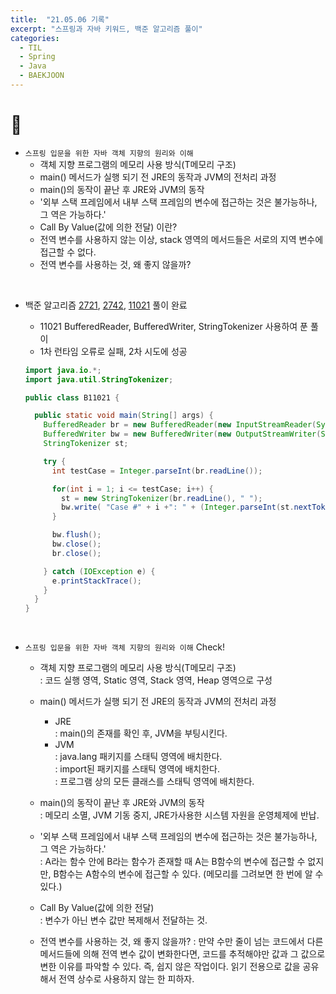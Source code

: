 ```yaml
---
title:  "21.05.06 기록"
excerpt: "스프링과 자바 키워드, 백준 알고리즘 풀이"
categories:
  - TIL
  - Spring
  - Java
  - BAEKJOON
---
```


# 📝
+ `스프링 입문을 위한 자바 객체 지향의 원리와 이해`
  + 객체 지향 프로그램의 메모리 사용 방식(T메모리 구조)
  + main() 메서드가 실행 되기 전 JRE의 동작과 JVM의 전처리 과정
  + main()의 동작이 끝난 후 JRE와 JVM의 동작
  + '외부 스택 프레임에서 내부 스택 프레임의 변수에 접근하는 것은 불가능하나, 그 역은 가능하다.'
  + Call By Value(값에 의한 전달) 이란?
  + 전역 변수를 사용하지 않는 이상, stack 영역의 메서드들은 서로의 지역 변수에 접근할 수 없다.
  + 전역 변수를 사용하는 것, 왜 좋지 않을까?

<br />

+ 백준 알고리즘 [2721](https://www.acmicpc.net/problem/2741), [2742](https://www.acmicpc.net/problem/2742), [11021](https://www.acmicpc.net/problem/11021) 풀이 완료

  + 11021 BufferedReader, BufferedWriter, StringTokenizer 사용하여 푼 풀이<br />
  + 1차 런타임 오류로 실패, 2차 시도에 성공<br />

  ```java
  import java.io.*;
  import java.util.StringTokenizer;

  public class B11021 {

    public static void main(String[] args) {
      BufferedReader br = new BufferedReader(new InputStreamReader(System.in));
      BufferedWriter bw = new BufferedWriter(new OutputStreamWriter(System.out));
      StringTokenizer st;

      try {
        int testCase = Integer.parseInt(br.readLine());

        for(int i = 1; i <= testCase; i++) {
          st = new StringTokenizer(br.readLine(), " ");
          bw.write( "Case #" + i +": " + (Integer.parseInt(st.nextToken())+Integer.parseInt(st.nextToken())) + "\n");
        }

        bw.flush();
        bw.close();
        br.close();

      } catch (IOException e) {
        e.printStackTrace();
      }
    }
  }
  ```

<br />

+ `스프링 입문을 위한 자바 객체 지향의 원리와 이해` Check!
  + 객체 지향 프로그램의 메모리 사용 방식(T메모리 구조)<br/>
    : 코드 실행 영역, Static 영역, Stack 영역, Heap 영역으로 구성

  + main() 메서드가 실행 되기 전 JRE의 동작과 JVM의 전처리 과정<br/>
    + JRE <br/>
      : main()의 존재를 확인 후, JVM을 부팅시킨다.<br />
    + JVM <br />
      : java.lang 패키지를 스태틱 영역에 배치한다. <br />
      : import된 패키지를 스태틱 영역에 배치한다. <br />
      : 프로그램 상의 모든 클래스를 스태틱 영역에 배치한다.

  + main()의 동작이 끝난 후 JRE와 JVM의 동작<br />
    : 메모리 소멸, JVM 기동 중지, JRE가사용한 시스템 자원을 운영체제에 반납.

  + '외부 스택 프레임에서 내부 스택 프레임의 변수에 접근하는 것은 불가능하나, 그 역은 가능하다.'<br />
    : A라는 함수 안에 B라는 함수가 존재할 때 A는 B함수의 변수에 접근할 수 없지만, B함수는 A함수의 변수에 접근할 수 있다. (메모리를 그려보면 한 번에 알 수 있다.)

  + Call By Value(값에 의한 전달)<br />
    : 변수가 아닌 변수 값만 복제해서 전달하는 것.

  + 전역 변수를 사용하는 것, 왜 좋지 않을까?
    : 만약 수만 줄이 넘는 코드에서 다른 메서드들에 의해 전역 변수 값이 변화한다면, 코드를 추적해야만 값과 그 값으로 변한 이유를 파악할 수 있다. 즉, 쉽지 않은 작업이다. 읽기 전용으로 값을 공유 해서 전역 상수로 사용하지 않는 한 피하자.
